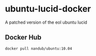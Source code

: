 # ubuntu-lucid-docker
A patched version of the eol ubuntu lucid

## Docker Hub
`docker pull nandub/ubuntu:10.04`
